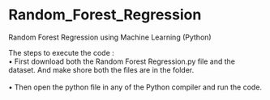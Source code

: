 # Random_Forest_Regression
Random Forest Regression using Machine Learning (Python)

The steps to execute the code :<br />
•	First download both the Random Forest Regression.py file and the dataset. And make shore both the files are in the folder.<br />							
•	Then open the python file in any of the Python compiler and run the code.<br/>
